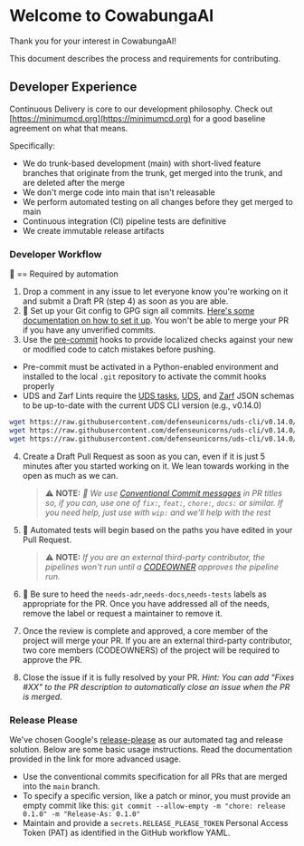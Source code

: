 # Welcome to CowabungaAI

Thank you for your interest in CowabungaAI!

This document describes the process and requirements for contributing.

## Developer Experience

Continuous Delivery is core to our development philosophy. Check out [https://minimumcd.org](https://minimumcd.org) for a good baseline agreement on what that means.

Specifically:

- We do trunk-based development (main) with short-lived feature branches that originate from the trunk, get merged into the trunk, and are deleted after the merge
- We don't merge code into main that isn't releasable
- We perform automated testing on all changes before they get merged to main
- Continuous integration (CI) pipeline tests are definitive
- We create immutable release artifacts

### Developer Workflow

:key: == Required by automation

1. Drop a comment in any issue to let everyone know you're working on it and submit a Draft PR (step 4) as soon as you are able.
2. :key: Set up your Git config to GPG sign all commits. [Here's some documentation on how to set it up](https://docs.github.com/en/authentication/managing-commit-signature-verification/signing-commits). You won't be able to merge your PR if you have any unverified commits.
3. Use the [pre-commit](https://pre-commit.com/) hooks to provide localized checks against your new or modified code to catch mistakes before pushing.

  - Pre-commit must be activated in a Python-enabled environment and installed to the local `.git` repository to activate the commit hooks properly
  - UDS and Zarf Lints require the [UDS tasks](../tasks.schema.json), [UDS](../uds.schema.json), and [Zarf](<(../zarf.schema.json)>) JSON schemas to be up-to-date with the current UDS CLI version (e.g., v0.14.0)

  ```bash
  wget https://raw.githubusercontent.com/defenseunicorns/uds-cli/v0.14.0/uds.schema.json
  wget https://raw.githubusercontent.com/defenseunicorns/uds-cli/v0.14.0/zarf.schema.json
  wget https://raw.githubusercontent.com/defenseunicorns/uds-cli/v0.14.0/tasks.schema.json
  ```

4. Create a Draft Pull Request as soon as you can, even if it is just 5 minutes after you started working on it. We lean towards working in the open as much as we can.

   > ⚠️ **NOTE:** _:key: We use [Conventional Commit messages](https://www.conventionalcommits.org/) in PR titles so, if you can, use one of `fix:`, `feat:`, `chore:`, `docs:` or similar. If you need help, just use with `wip:` and we'll help with the rest_

5. :key: Automated tests will begin based on the paths you have edited in your Pull Request.

   > ⚠️ **NOTE:** _If you are an external third-party contributor, the pipelines won't run until a [CODEOWNER](./CODEOWNERS) approves the pipeline run._

6. :key: Be sure to heed the `needs-adr`,`needs-docs`,`needs-tests` labels as appropriate for the PR. Once you have addressed all of the needs, remove the label or request a maintainer to remove it.
7. Once the review is complete and approved, a core member of the project will merge your PR. If you are an external third-party contributor, two core members (CODEOWNERS) of the project will be required to approve the PR.
8. Close the issue if it is fully resolved by your PR. _Hint: You can add "Fixes #XX" to the PR description to automatically close an issue when the PR is merged._

### Release Please

We've chosen Google's [release-please](https://github.com/googleapis/release-please#release-please) as our automated tag and release solution. Below are some basic usage instructions. Read the documentation provided in the link for more advanced usage.

- Use the conventional commits specification for all PRs that are merged into the `main` branch.
- To specify a specific version, like a patch or minor, you must provide an empty commit like this: `git commit --allow-empty -m "chore: release 0.1.0" -m "Release-As: 0.1.0"`
- Maintain and provide a `secrets.RELEASE_PLEASE_TOKEN` Personal Access Token (PAT) as identified in the GitHub workflow YAML.
